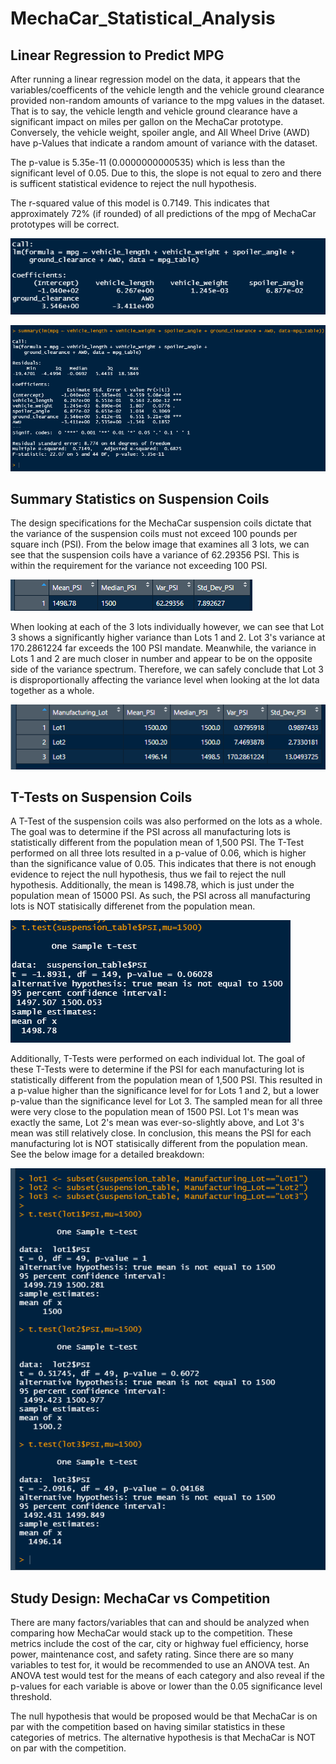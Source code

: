 # MechaCar_Statistical_Analysis

## Linear Regression to Predict MPG

After running a linear regression model on the data, it appears that the variables/coefficents of the vehicle length and the vehicle ground clearance provided non-random amounts of variance to the mpg values in the dataset. That is to say, the vehicle length and vehicle ground clearance have a significant impact on miles per gallon on the MechaCar prototype. Conversely, the vehicle weight, spoiler angle, and All Wheel Drive (AWD) have p-Values that indicate a random amount of variance with the dataset.

The p-value is 5.35e-11 (0.0000000000535) which is less than the significant level of 0.05. Due to this, the slope is not equal to zero and there is sufficent statistical evidence to reject the null hypothesis.

The r-squared value of this model is 0.7149. This indicates that approximately 72% (if rounded) of all predictions of the mpg of MechaCar prototypes will be correct.

![lm](Resources/lm.png)

![lmsum](Resources/lmsum.png)

## Summary Statistics on Suspension Coils
The design specifications for the MechaCar suspension coils dictate that the variance of the suspension coils must not exceed 100 pounds per square inch (PSI). From the below image that examines all 3 lots, we can see that the suspension coils have a variance of 62.29356 PSI. This is within the requirement for the variance not exceeding 100 PSI.

![total](Resources/total.png)

When looking at each of the 3 lots individually however, we can see that Lot 3 shows a significantly higher variance than Lots 1 and 2. Lot 3's variance at 170.2861224 far exceeds the 100 PSI mandate. Meanwhile, the variance in Lots 1 and 2 are much closer in number and appear to be on the opposite side of the variance spectrum. Therefore, we can safely conclude that Lot 3 is disproportionally affecting the variance level when looking at the lot data together as a whole.

![lot](Resources/lot.png)

## T-Tests on Suspension Coils
A T-Test of the suspension coils was also performed on the lots as a whole.  The goal was to determine if the PSI across all manufacturing lots is statistically different from the population mean of 1,500 PSI. The T-Test performed on all three lots resulted in a p-value of 0.06, which is higher than the significance value of 0.05. This indicates that there is not enough evidence to reject the null hypothesis, thus we fail to reject the null hypothesis. Additionally, the mean is 1498.78, which is just under the population mean of 15000 PSI. As such, the PSI across all manufacturing lots is NOT statisically differenet from the population mean.

![ttest](Resources/ttest.png)

Additionally, T-Tests were performed on each individual lot. The goal of these T-Tests were to determine if the PSI for each manufacturing lot is statistically different from the population mean of 1,500 PSI. This resulted in a p-value higher than the significance level for for Lots 1 and 2, but a lower p-value than the significance level for Lot 3. The sampled mean for all three were very close to the population mean of 1500 PSI. Lot 1's mean was exactly the same, Lot 2's mean was ever-so-slightly above, and Lot 3's mean was still relatively close. In conclusion, this means the PSI for each manufacturing lot is NOT statisically different from the population mean. See the below image for a detailed breakdown: 

![lotttest](Resources/lotttest.png)

## Study Design: MechaCar vs Competition
There are many factors/variables that can and should be analyzed when comparing how MechaCar would stack up to the competition. These metrics include the cost of the car, city or highway fuel efficiency, horse power, maintenance cost, and safety rating. Since there are so many variables to test for, it would be recommended to use an ANOVA test. An ANOVA test would test for the means of each category and also reveal if the p-values for each variable is above or lower than the 0.05 significance level threshold.

The null hypothesis that would be proposed would be that MechaCar is on par with the competition based on having similar statistics in these categories of metrics. The alternative hypothesis is that MechaCar is NOT on par with the competition. 
